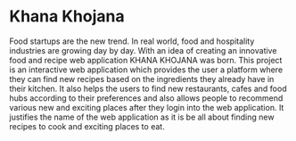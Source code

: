 # Khana Khojana

Food startups are the new trend. In real world, food and hospitality industries are growing day by day. With an idea of creating an innovative food and recipe web application KHANA KHOJANA was born. This project is an interactive web application which provides the user a platform where they can find new recipes based on the ingredients they already have in their kitchen. It also helps the users to find new restaurants, cafes and food hubs according to their preferences and also allows people to recommend various new and exciting places after they login into the web application. It justifies the name of the web application as it is be all about finding new recipes to cook and exciting places to eat.
